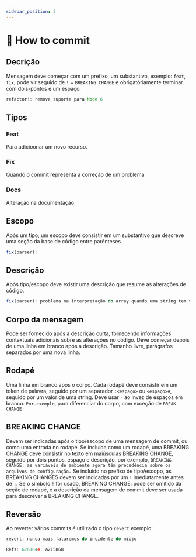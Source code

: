 ```yaml
---
sidebar_position: 3
---
```


# 🚀 How to commit

## Decrição

Mensagem deve começar com um prefixo, um substantivo, exemplo: `feat`, `fix`, pode vir seguido de `!` = `BREAKING CHANGE` e obrigatóriamente terminar com dois-pontos e um espaço.

```js
refactor!: remove suporte para Node 6
```

## Tipos

### Feat

Para adicioonar um novo recurso.

### Fix

Quando o commit representa a correção de um problema

### Docs

Alteração na documentação

## Escopo

Após um tipo, um escopo deve consistir em um substantivo que descreve uma seção da base de código entre parênteses

```js
fix(parser):
```

## Descrição

Após tipo/escopo deve existir uma descrição que resume as alterações de código.

```js
fix(parser): problema na interpretação do array quando uma string tem vários espaços
```

## Corpo da mensagem

Pode ser fornecido após a descrição curta, fornecendo informações contextuais adicionais sobre as alterações no código. Deve começar depois de uma linha em branco após a descrição. Tamanho livre, parágrafos separados por uma nova linha.

## Rodapé

Uma linha em branco após o corpo. Cada rodapé deve consistir em um token de palavra, seguido por um separador `:<espaço>` ou `<espaço>#`, seguido por um valor de uma string.
Deve usar `-` ao invez de espaços em branco. `Por-exemplo`, para diferenciar do corpo, com exceção de `BREAK CHANGE`

## BREAKING CHANGE

Devem ser indicadas após o tipo/escopo de uma mensagem de commit, ou como uma entrada no rodapé.
Se incluída como um rodapé, uma BREAKING CHANGE deve consistir no texto em maiúsculas BREAKING CHANGE, seguido por dois pontos, espaço e descrição, por exemplo, `BREAKING CHANGE: as variáveis de ambiente agora têm precedência sobre os arquivos de configuração.`
Se incluído no prefixo de tipo/escopo, as BREAKING CHANGES devem ser indicadas por um `!` imediatamente antes de `:`. Se o símbolo `!` for usado, BREAKING CHANGE: pode ser omitido da seção de rodapé, e a descrição da mensagem de commit deve ser usada para descrever a BREAKING CHANGE.

## Reversão

Ao reverter vários commits é utilizado o tipo `revert` exemplo:

```js
revert: nunca mais falaremos do incidente do miojo

Refs: 676104e, a215868
```
